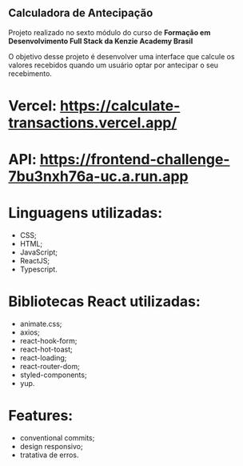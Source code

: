 ## Calculadora de Antecipação
Projeto realizado no sexto módulo do curso de **Formação em Desenvolvimento Full Stack da Kenzie Academy Brasil**

O objetivo desse projeto é desenvolver uma interface que calcule os valores recebidos quando um usuário optar por antecipar o seu recebimento.

# Vercel: https://calculate-transactions.vercel.app/
# API: https://frontend-challenge-7bu3nxh76a-uc.a.run.app

# Linguagens utilizadas:
- CSS;
- HTML;
- JavaScript;
- ReactJS;
- Typescript.

# Bibliotecas React utilizadas:
- animate.css;
- axios;
- react-hook-form;
- react-hot-toast;
- react-loading;
- react-router-dom;
- styled-components;
- yup.

# Features:
- conventional commits;
- design responsivo;
- tratativa de erros.






